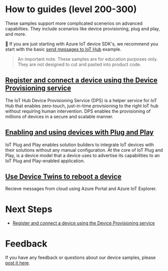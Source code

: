 # How to guides (level 200-300)

These samples support more complicated scenerios on advanced capabilties. They include scenarios like device provisioning, plug and play, and more.

🔔 If you are just starting with Azure IoT device SDK's, we recommend you start with the basic [send messages to IoT Hub](../getting_started/send_messages) example.

> An important note. These samples are for education purposes only. They are not designed to cut and pasted into product code.

## [Register and connect a device using the Device Provisioning service](device_provisioning)

The IoT Hub Device Provisioning Service (DPS) is a helper service for IoT Hub that enables zero-touch, just-in-time provisioning to the right IoT hub without requiring human intervention. DPS enables the provisioning of millions of devices in a secure and scalable manner.

## [Enabling and using devices with Plug and Play](plug_and_play)

IoT Plug and Play enables solution builders to integrate IoT devices with their solutions without any manual configuration. At the core of IoT Plug and Play, is a device model that a device uses to advertise its capabilities to an IoT Plug and Play-enabled application.

## [Use Device Twins to reboot a device](device_reboot)

Recieve messages from cloud using Azure Portal and Azure IoT Explorer.

# Next Steps

- [Register and connect a device using the Device Provisioning service](./device_provisioning)

# Feedback

If you have any feedback or questions about our device samples, please [post it here](https://github.com/Azure/azure-iot-sdk-node/discussions/1042).